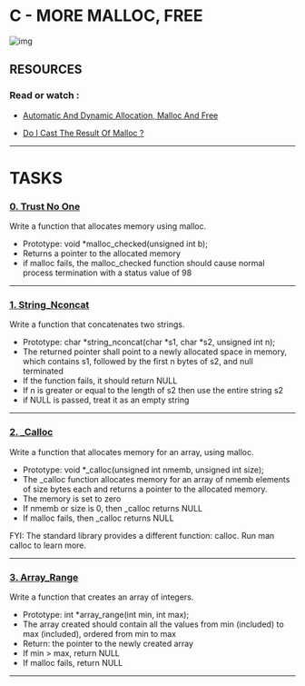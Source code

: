 # C - MORE MALLOC, FREE

![img](https://i.ytimg.com/vi/P6oqhAxV0dA/maxresdefault.jpg)

## RESOURCES

### Read or watch :

- [Automatic And Dynamic Allocation, Malloc And Free](https://intranet.hbtn.io/concepts/891)

- [Do I Cast The Result Of Malloc ?](https://stackoverflow.com/questions/605845/do-i-cast-the-result-of-malloc)

------------------------------

# TASKS

### [0. Trust No One](https://github.com/MathieuMorel62/holbertonschool-low_level_programming/blob/master/more_malloc_free/0-malloc_checked.c)

Write a function that allocates memory using malloc.

 - Prototype: void *malloc_checked(unsigned int b);
 - Returns a pointer to the allocated memory
 - if malloc fails, the malloc_checked function should cause normal process termination with a status value of 98

-------------------------------

### [1. String_Nconcat](https://github.com/MathieuMorel62/holbertonschool-low_level_programming/blob/master/more_malloc_free/1-string_nconcat.c)

Write a function that concatenates two strings.

 - Prototype: char *string_nconcat(char *s1, char *s2, unsigned int n);
 - The returned pointer shall point to a newly allocated space in memory, which contains s1, followed by the first n bytes of s2, and null terminated
 - If the function fails, it should return NULL
 - If n is greater or equal to the length of s2 then use the entire string s2
 - if NULL is passed, treat it as an empty string

-----------------------------

### [2. _Calloc](https://github.com/MathieuMorel62/holbertonschool-low_level_programming/blob/master/more_malloc_free/2-calloc.c)

Write a function that allocates memory for an array, using malloc.

 - Prototype: void *_calloc(unsigned int nmemb, unsigned int size);
 - The _calloc function allocates memory for an array of nmemb elements of size bytes each and returns a pointer to the allocated memory.
 - The memory is set to zero
 - If nmemb or size is 0, then _calloc returns NULL
 - If malloc fails, then _calloc returns NULL

FYI: The standard library provides a different function: calloc. Run man calloc to learn more.

--------------------------------

### [3. Array_Range](https://github.com/MathieuMorel62/holbertonschool-low_level_programming/blob/master/more_malloc_free/3-array_range.c)

Write a function that creates an array of integers.

 - Prototype: int *array_range(int min, int max);
 - The array created should contain all the values from min (included) to max (included), ordered from min to max
 - Return: the pointer to the newly created array
 - If min > max, return NULL
 - If malloc fails, return NULL

--------------------------------------
